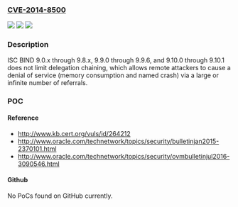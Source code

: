 ### [CVE-2014-8500](https://cve.mitre.org/cgi-bin/cvename.cgi?name=CVE-2014-8500)
![](https://img.shields.io/static/v1?label=Product&message=n%2Fa&color=blue)
![](https://img.shields.io/static/v1?label=Version&message=n%2Fa&color=blue)
![](https://img.shields.io/static/v1?label=Vulnerability&message=n%2Fa&color=brighgreen)

### Description

ISC BIND 9.0.x through 9.8.x, 9.9.0 through 9.9.6, and 9.10.0 through 9.10.1 does not limit delegation chaining, which allows remote attackers to cause a denial of service (memory consumption and named crash) via a large or infinite number of referrals.

### POC

#### Reference
- http://www.kb.cert.org/vuls/id/264212
- http://www.oracle.com/technetwork/topics/security/bulletinjan2015-2370101.html
- http://www.oracle.com/technetwork/topics/security/ovmbulletinjul2016-3090546.html

#### Github
No PoCs found on GitHub currently.

